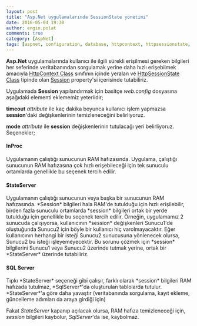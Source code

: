 ```yaml
---
layout: post
title: "Asp.Net uygulamalarında SessionState yönetimi"
date: 2016-05-04 19:30
author: engin.polat
comments: true
category: [AspNet]
tags: [aspnet, configuration, database, httpcontext, httpsessionstate, inproc, mode, property, session, sessionstate, sqlconnectionstring, sqlserver, stateconnectionstring, stateserver, system.web, timeout, veritabanı]
---
```

**Asp.Net** uygulamalarında kullanıcı ile ilgili sürekli erişilmesi gereken bilgileri her seferinde veritabanından sorgulamak yerine daha hızlı erişebilmek amacıyla <a href="http://msdn.microsoft.com/library/system.web.httpcontext" target="_blank">HttpContext Class</a> sınıfının içinde yeralan ve <a href="http://msdn.microsoft.com/library/system.web.sessionstate.httpsessionstate" target="_blank">HttpSessionState Class</a> tipinde olan <a href="http://msdn.microsoft.com/library/system.web.httpcontext.session" target="_blank">Session</a> property'si içerisinde tutabiliriz.

Uygulamada **Session** yapılandırmak için basitçe *web.config* dosyasına aşağıdaki elementi eklememiz yeterlidir;

<script src="https://gist.github.com/polatengin/3202a4df0106fd84c91930d58b8b09a5.js?file=web.config"></script>

**timeout** *attribute* ile kaç dakika boyunca kullanıcı işlem yapmazsa **session**'daki değişkenlerinin temizleneceğini belirliyoruz.

**mode** *attribute* ile **session** değişkenlerinin tutulacağı yeri belirliyoruz. Seçenekler;

<h4>InProc</h4>
Uygulamanın çalıştığı sunucunun RAM hafızasında. Uygulama, çalıştığı sunucunun RAM hafızasına çok hızlı erişebileceği için tek sunuculu ortamlarda genellikle bu seçenek tercih edilir.

<script src="https://gist.github.com/polatengin/3202a4df0106fd84c91930d58b8b09a5.js?file=web-inproc.config"></script>

<h4>StateServer</h4>
Uygulamanın çalıştığı sunucunun veya başka bir sunucunun RAM hafızasında. *Session* bilgileri hala RAM'de tutulduğu için hızlı erişilebilir, birden fazla sunuculu ortamlarda *session* bilgileri ortak bir yerde tutulduğu için genellikle bu seçenek tercih edilir. Örneğin, uygulamamız 2 sunucuda çalışıyorsa, kullanıcının *session* değişkenleri Sunucu1'de oluştuğunda Sunucu2 için böyle bir kullanıcı hiç varolmayacaktır. Eğer kullanıcının herhangi bir isteği Sunucu2 sunucusuna yönlenecek olursa, Sunucu2 bu isteği işleyemeyecektir. Bu sorunu çözmek için *session* bilgilerini Sunucu1 veya Sunucu2 üzerinde tutmak yerine, ortak bir *StateServer* üzerinde tutabiliriz.

<script src="https://gist.github.com/polatengin/3202a4df0106fd84c91930d58b8b09a5.js?file=web-stateserver.config"></script>

<h4>SQL Server</h4>
Tıpkı *StateServer* seçeneği gibi çalışır, farklı olarak *session* bilgileri RAM hafızada tutulmaz, *SqlServer*'da oluşturulan tablolarda tutulur. *StateServer*'a göre daha yavaştır (veritabanında sorgulama, kayıt ekleme, güncelleme adımları da araya girdiği için)

Fakat *StateServer* kapanıp açılacak olursa, RAM hafıza temizleneceği için, *session* bilgileri kaybolur, *SqlServer*'da ise, kaybolmaz.

<script src="https://gist.github.com/polatengin/3202a4df0106fd84c91930d58b8b09a5.js?file=web-sqlserver.config"></script>